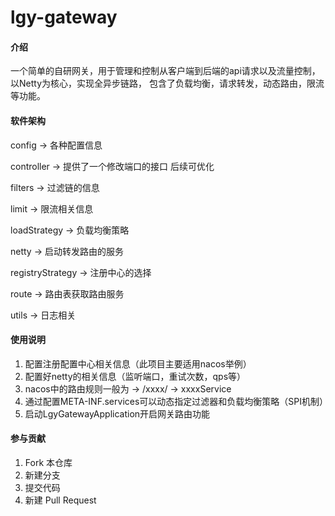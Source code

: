 # lgy-gateway

#### 介绍
一个简单的自研网关，用于管理和控制从客户端到后端的api请求以及流量控制，以Netty为核心，实现全异步链路，
包含了负载均衡，请求转发，动态路由，限流等功能。
#### 软件架构
config -> 各种配置信息

controller -> 提供了一个修改端口的接口 后续可优化

filters -> 过滤链的信息

limit -> 限流相关信息

loadStrategy -> 负载均衡策略

netty -> 启动转发路由的服务

registryStrategy -> 注册中心的选择

route -> 路由表获取路由服务

utils -> 日志相关
#### 使用说明

1. 配置注册配置中心相关信息（此项目主要适用nacos举例）
2. 配置好netty的相关信息（监听端口，重试次数，qps等）
3. nacos中的路由规则一般为 -> /xxxx/ -> xxxxService
4. 通过配置META-INF.services可以动态指定过滤器和负载均衡策略（SPI机制）
5. 启动LgyGatewayApplication开启网关路由功能

#### 参与贡献

1.  Fork 本仓库
2.  新建分支
3.  提交代码
4.  新建 Pull Request

